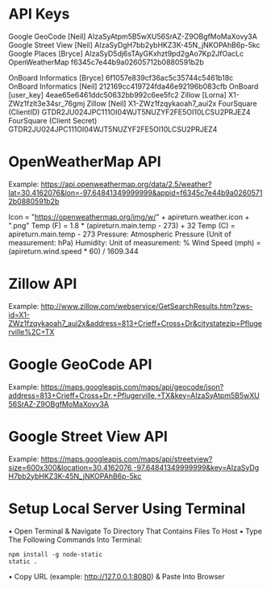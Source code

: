 API Keys
========
Google GeoCode [Neil]		AIzaSyAtpm5B5wXU56SrAZ-Z9OBgfMoMaXovy3A
Google Street View [Neil]	AIzaSyDgH7bb2ybHKZ3K-45N_jNKOPAhB6p-5kc
Google Places [Bryce]		AIzaSyD5dj6sTAyGKxhzt9pd2gAo7Kp2JfOacLc
OpenWeatherMap				f6345c7e44b9a02605712b0880591b2b

OnBoard Informatics [Bryce]	6f1057e839cf36ac5c35744c5461b18c
OnBoard Informatics [Neil]	212169cc419724fda46e92196b083cfb
OnBoard [user_key]			4eae65e6461ddc50632bb992c6ee5fc2
Zillow [Lorna]				X1-ZWz1fzlt3e34sr_76gmj
Zillow [Neil]				X1-ZWz1fzqykaoah7_aui2x
FourSquare (ClientID)		GTDR2JU024JPC111OI04WJT5NUZYF2FE5OI10LCSU2PRJEZ4
FourSquare (Client Secret)	GTDR2JU024JPC111OI04WJT5NUZYF2FE5OI10LCSU2PRJEZ4





OpenWeatherMap API
==================

Example:
https://api.openweathermap.org/data/2.5/weather?lat=30.4162076&lon=-97.64841349999999&appid=f6345c7e44b9a02605712b0880591b2b

Icon = "https://openweathermap.org/img/w/" + apireturn.weather.icon + ".png"
Temp (F) = 1.8 * (apireturn.main.temp - 273) + 32
Temp (C) = apireturn.main.temp - 273
Pressure: Atmospheric Pressure (Unit of measurement: hPa)
Humidity: Unit of measurement: %
Wind Speed (mph) = (apireturn.wind.speed * 60) / 1609.344





Zillow API
==========

Example: 
http://www.zillow.com/webservice/GetSearchResults.htm?zws-id=X1-ZWz1fzqykaoah7_aui2x&address=813+Crieff+Cross+Dr&citystatezip=Pflugerville%2C+TX





Google GeoCode API
==================

Example: 
https://maps.googleapis.com/maps/api/geocode/json?address=813+Crieff+Cross+Dr,+Pflugerville,+TX&key=AIzaSyAtpm5B5wXU56SrAZ-Z9OBgfMoMaXovy3A





Google Street View API
======================

Example:
https://maps.googleapis.com/maps/api/streetview?size=600x300&location=30.4162076,-97.64841349999999&key=AIzaSyDgH7bb2ybHKZ3K-45N_jNKOPAhB6p-5kc






Setup Local Server Using Terminal
=================================
• Open Terminal & Navigate To Directory That Contains Files To Host
• Type The Following Commands Into Terminal:
	
	npm install -g node-static
	static .

• Copy URL (example: http://127.0.0.1:8080) & Paste Into Browser





